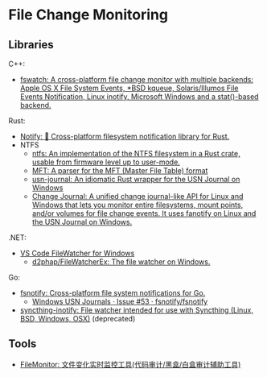 # File Change Monitoring
## Libraries
C++:
- [fswatch: A cross-platform file change monitor with multiple backends: Apple OS X File System Events, *BSD kqueue, Solaris/Illumos File Events Notification, Linux inotify, Microsoft Windows and a stat()-based backend.](https://github.com/emcrisostomo/fswatch)

Rust:
- [Notify: 🔭 Cross-platform filesystem notification library for Rust.](https://github.com/notify-rs/notify)
- NTFS
  - [ntfs: An implementation of the NTFS filesystem in a Rust crate, usable from firmware level up to user-mode.](https://github.com/ColinFinck/ntfs)
  - [MFT: A parser for the MFT (Master File Table) format](https://github.com/omerbenamram/mft)
  - [usn-journal: An idiomatic Rust wrapper for the USN Journal on Windows](https://github.com/codeprentice-org/usn-journal)
  - [Change Journal: A unified change journal-like API for Linux and Windows that lets you monitor entire filesystems, mount points, and/or volumes for file change events. It uses fanotify on Linux and the USN Journal on Windows.](https://github.com/codeprentice-org/change-journal)

.NET:
- [VS Code FileWatcher for Windows](https://github.com/Microsoft/vscode-filewatcher-windows)
  - [d2phap/FileWatcherEx: The file watcher on Windows.](https://github.com/d2phap/FileWatcherEx)    

Go:
- [fsnotify: Cross-platform file system notifications for Go.](https://github.com/fsnotify/fsnotify)
  - [Windows USN Journals · Issue #53 · fsnotify/fsnotify](https://github.com/fsnotify/fsnotify/issues/53)
- [syncthing-inotify: File watcher intended for use with Syncthing (Linux, BSD, Windows, OSX)](https://github.com/syncthing/syncthing-inotify) (deprecated)

## Tools
- [FileMonitor: 文件变化实时监控工具(代码审计/黑盒/白盒审计辅助工具)](https://github.com/TheKingOfDuck/FileMonitor)